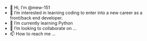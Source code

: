 - 👋 Hi, I’m @mew-151
- 👀 I’m interested in learning coding to enter into a new career as a front/back end developer.   
- 🌱 I’m currently learning Python
- 💞️ I’m looking to collaborate on ...
- 📫 How to reach me ...

<!---
mew-151/mew-151 is a ✨ special ✨ repository because its `README.md` (this file) appears on your GitHub profile.
You can click the Preview link to take a look at your changes.
--->
